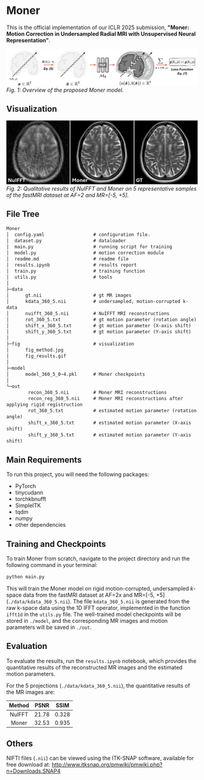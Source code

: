 # Moner

This is the official implementation of our ICLR 2025 submission, **"Moner: Motion Correction in Undersampled Radial MRI with Unsupervised Neural Representation"**.

![image](fig/fig_method.jpg)  
*Fig. 1: Overview of the proposed Moner model.*

## Visualization

![image](fig/fig_results.gif)  
*Fig. 2: Qualitative results of NuIFFT and Moner on 5 representative samples of the fastMRI dataset at AF=2 and MR=[-5, +5].*

## File Tree
```
Moner
│  config.yaml                  # configuration file.
│  dataset.py                   # dataloader
│  main.py                      # running script for training
│  model.py                     # motion correction module
│  readme.md                    # readme file
│  results.ipynb                # results report
│  train.py                     # training function
│  utils.py                     # tools
│
├─data
│      gt.nii                   # gt MR images
│      kdata_360_5.nii          # undersampled, motion-corrupted k-data
│      nuifft_360_5.nii         # NuIFFT MRI reconstructions
│      rot_360_5.txt            # gt motion parameter (rotation angle)
│      shift_x_360_5.txt        # gt motion parameter (X-axis shift)
│      shift_y_360_5.txt        # gt motion parameter (Y-axis shift)
│
├─fig                           # visualization
│      fig_method.jpg
│      fig_results.gif
│
├─model
│      model_360_5_0~4.pkl      # Moner checkpoints
│
└─out
        recon_360_5.nii         # Moner MRI reconstructions
        recon_reg_360_5.nii     # Moner MRI reconstructions after applying rigid registruction
        rot_360_5.txt           # estimated motion parameter (rotation angle)
        shift_x_360_5.txt       # estimated motion parameter (X-axis shift)
        shift_y_360_5.txt       # estimated motion parameter (Y-axis shift)
```



## Main Requirements
To run this project, you will need the following packages:
- PyTorch
- tinycudann
- torchkbnufft
- SimpleITK
- tqdm
- numpy
- other dependencies

## Training and Checkpoints

To train Moner from scratch, navigate to the project directory and run the following command in your terminal:

```bash
python main.py
```

This will train the Moner model on rigid motion-corrupted, undersampled *k*-space data from the fastMRI dataset at AF=2x and MR=[-5, +5] (`./data/kdata_360_5.nii`). The file `kdata_360_5.nii` is generated from the raw k-space data using the 1D IFFT operator, implemented in the function `ifft1d` in the `utils.py` file. The well-trained model checkpoints will be stored in `./model`, and the corresponding MR images and motion parameters will be saved in `./out`.


## Evaluation

To evaluate the results, run the `results.ipynb` notebook, which provides the quantitative results of the reconstructed MR images and the estimated motion parameters.

For the 5 projections (`./data/kdata_360_5.nii`), the quantitative results of the MR images are:

|Method         | PSNR  | SSIM |
|:------------------: |:--------------: | :------------: |
|NuIFFT   | 21.78 | 0.328 |
|Moner   | 32.53 | 0.935 |

## Others

NIFTI files (`.nii`) can be viewed using the ITK-SNAP software, available for free download at: http://www.itksnap.org/pmwiki/pmwiki.php?n=Downloads.SNAP4

<!-- # Moner

This is the official implementation of our ICLR 2025 submission "Moner: Motion Correction in Undersampled Radial MRI with Unsupervised Neural Representation"

![image](fig/fig_method.jpg)
*Fig. 1: Overview of the proposed Moner model.*


## Visualization

![image](fig/fig_results.gif)
*Fig. 2: Qualitative results of NuIFFT and our Moner on 5 representative samples of the fastMRI dataset at AF=2 and MR=[-5, +5].*

## Main Requirements
To run this project, you will need the following packages:
- PyTorch
- tinycudann
- torchkbnufft
- SimpleITK, tqdm, numpy, and other packages.

## Training and Checkpoints

To train our Moner from scratch, navigate to `./` and run the following command in your terminal:

```bach
python main.py
```

This will train the Moner model for the rigid motion-currppted, undersampled *k*-space data from the fastMRI dataset at AF=2x and MR=[-5, +5] (`./data/kdata_360_5.nii`). Note that here the file `kdata_360_5` is generated from the raw *k*-space data via the 1D IFFT operator, implemented by the function `ifft1d` in file `utils.py`. The well-trained model checkpoints will be stored in `./model` and its corresponding MR images and motion paratmters will be stored in `./out`.

## Evaluation

To qualitatively evalute the results, the file `results.ipynb` reports the quantitave results of the reconstructed MR images and estimated motion paratmeters.


For the 5 projections (`./data/kdata_360_5.nii`), the quantitative results of the MR images are shown in:

|Method         | PSNR  | SSIM |
|:------------------: |:--------------: | :------------: |
|NuIFFT   | 21.78 | 0.328 |
|Moner   | 32.53 | 0.935 |


## Others

NIFTI files (`.nii`) can be viewed by using the ITK-SNAP software, which is available for free download at: http://www.itksnap.org/pmwiki/pmwiki.php?n=Downloads.SNAP4 -->
